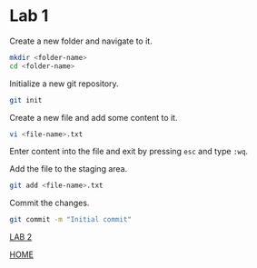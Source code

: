# Lab 1

Create a new folder and navigate to it.
```bash
mkdir <folder-name>
cd <folder-name>
```

Initialize a new git repository.
```bash
git init
```

Create a new file and add some content to it.
```bash
vi <file-name>.txt
```

Enter content into the file and exit by pressing `esc` and type `:wq`.

Add the file to the staging area.
```bash
git add <file-name>.txt
```

Commit the changes.
```bash
git commit -m "Initial commit"
```

[LAB 2](./l2.md)


[HOME](./../README.md)